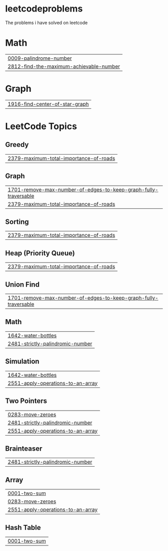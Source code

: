 # leetcodeproblems
The problems i have solved on leetcode


# Math
|  |
| ------- |
| [0009-palindrome-number](https://github.com/28483938/leetcodeproblems/tree/master/0009-palindrome-number) |
| [2812-find-the-maximum-achievable-number](https://github.com/28483938/leetcodeproblems/tree/master/2812-find-the-maximum-achievable-number) |
# Graph
|  |
| ------- |
| [1916-find-center-of-star-graph](https://github.com/28483938/leetcodeproblems/tree/master/1916-find-center-of-star-graph) |
<!---LeetCode Topics Start-->
# LeetCode Topics
## Greedy
|  |
| ------- |
| [2379-maximum-total-importance-of-roads](https://github.com/28483938/leetcodeproblems/tree/master/2379-maximum-total-importance-of-roads) |
## Graph
|  |
| ------- |
| [1701-remove-max-number-of-edges-to-keep-graph-fully-traversable](https://github.com/28483938/leetcodeproblems/tree/master/1701-remove-max-number-of-edges-to-keep-graph-fully-traversable) |
| [2379-maximum-total-importance-of-roads](https://github.com/28483938/leetcodeproblems/tree/master/2379-maximum-total-importance-of-roads) |
## Sorting
|  |
| ------- |
| [2379-maximum-total-importance-of-roads](https://github.com/28483938/leetcodeproblems/tree/master/2379-maximum-total-importance-of-roads) |
## Heap (Priority Queue)
|  |
| ------- |
| [2379-maximum-total-importance-of-roads](https://github.com/28483938/leetcodeproblems/tree/master/2379-maximum-total-importance-of-roads) |
## Union Find
|  |
| ------- |
| [1701-remove-max-number-of-edges-to-keep-graph-fully-traversable](https://github.com/28483938/leetcodeproblems/tree/master/1701-remove-max-number-of-edges-to-keep-graph-fully-traversable) |
## Math
|  |
| ------- |
| [1642-water-bottles](https://github.com/28483938/leetcodeproblems/tree/master/1642-water-bottles) |
| [2481-strictly-palindromic-number](https://github.com/28483938/leetcodeproblems/tree/master/2481-strictly-palindromic-number) |
## Simulation
|  |
| ------- |
| [1642-water-bottles](https://github.com/28483938/leetcodeproblems/tree/master/1642-water-bottles) |
| [2551-apply-operations-to-an-array](https://github.com/28483938/leetcodeproblems/tree/master/2551-apply-operations-to-an-array) |
## Two Pointers
|  |
| ------- |
| [0283-move-zeroes](https://github.com/28483938/leetcodeproblems/tree/master/0283-move-zeroes) |
| [2481-strictly-palindromic-number](https://github.com/28483938/leetcodeproblems/tree/master/2481-strictly-palindromic-number) |
| [2551-apply-operations-to-an-array](https://github.com/28483938/leetcodeproblems/tree/master/2551-apply-operations-to-an-array) |
## Brainteaser
|  |
| ------- |
| [2481-strictly-palindromic-number](https://github.com/28483938/leetcodeproblems/tree/master/2481-strictly-palindromic-number) |
## Array
|  |
| ------- |
| [0001-two-sum](https://github.com/28483938/leetcodeproblems/tree/master/0001-two-sum) |
| [0283-move-zeroes](https://github.com/28483938/leetcodeproblems/tree/master/0283-move-zeroes) |
| [2551-apply-operations-to-an-array](https://github.com/28483938/leetcodeproblems/tree/master/2551-apply-operations-to-an-array) |
## Hash Table
|  |
| ------- |
| [0001-two-sum](https://github.com/28483938/leetcodeproblems/tree/master/0001-two-sum) |
<!---LeetCode Topics End-->